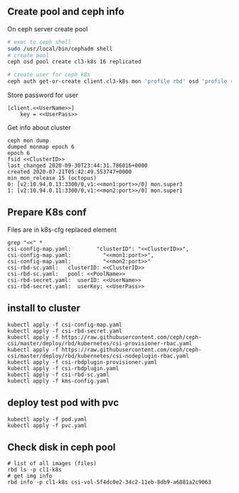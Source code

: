 ## Create pool and ceph info
On ceph server create pool
```bash
# exec to ceph shell
sudo /usr/local/bin/cephadm shell
# create pool
ceph osd pool create cl3-k8s 16 replicated

# create user for ceph k8s
ceph auth get-or-create client.cl3-k8s mon 'profile rbd' osd 'profile rbd pool=cl3-k8s' mgr 'profile rbd pool=cl3-k8s'

```
Store password for user
```
[client.<<UserName>>]
	key = <<UserPass>>
```

Get info about cluster
```
ceph mon dump
dumped monmap epoch 6
epoch 6
fsid <<ClusterID>>
last_changed 2020-09-30T23:44:31.786016+0000
created 2020-07-21T05:42:49.553747+0000
min_mon_release 15 (octopus)
0: [v2:10.94.0.13:3300/0,v1:<<mon1:port>>/0] mon.super3
1: [v2:10.94.0.11:3300/0,v1:<<mon2:port>>/0] mon.super1
```
## Prepare K8s conf
Files are in k8s-cfg replaced element
```
grep "<<" *
csi-config-map.yaml:        "clusterID": "<<ClusterID>>",
csi-config-map.yaml:          "<<mon1:port>>",
csi-config-map.yaml:          "<<mon2:port>>"
csi-rbd-sc.yaml:   clusterID: <<ClusterID>>
csi-rbd-sc.yaml:   pool: <<PoolName>>
csi-rbd-secret.yaml:  userID: <<UserName>>
csi-rbd-secret.yaml:  userKey: <<UserPass>>
```

## install to cluster
```
kubectl apply -f csi-config-map.yaml
kubectl apply -f csi-rbd-secret.yaml
kubectl apply -f https://raw.githubusercontent.com/ceph/ceph-csi/master/deploy/rbd/kubernetes/csi-provisioner-rbac.yaml
kubectl apply -f https://raw.githubusercontent.com/ceph/ceph-csi/master/deploy/rbd/kubernetes/csi-nodeplugin-rbac.yaml
kubectl apply -f csi-rbdplugin-provisioner.yaml
kubectl apply -f csi-rbdplugin.yaml
kubectl apply -f csi-rbd-sc.yaml
kubectl apply -f kms-config.yaml
```

## deploy test pod with pvc
```
kubectl apply -f pod.yaml
kubectl apply -f pvc.yaml
```

## Check disk in ceph pool
```
# list of all images (files)
rbd ls -p cl1-k8s
# get img info
rbd info -p cl1-k8s csi-vol-5f4dc0e2-34c2-11eb-8db9-a6881a2c9063
```